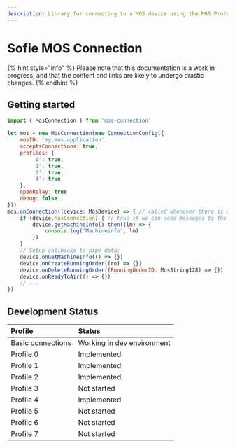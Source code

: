 ```yaml
---
description: Library for connecting to a MOS device using the MOS Protocol.
---
```


# Sofie MOS Connection

{% hint style="info" %}
Please note that this documentation is a work in progress, and that the content and links are likely to undergo drastic changes.
{% endhint %}

## Getting started

```javascript
import { MosConnection } from 'mos-connection'

let mos = new MosConnection(new ConnectionConfig({
    mosID: 'my.mos.application',
    acceptsConnections: true,
    profiles: {
        '0': true,
        '1': true,
        '2': true,
        '4': true
    },
    openRelay: true
    debug: false
}))
mos.onConnection((device: MosDevice) => { // called whenever there is a new connection to a mos-device
    if (device.hasConnection) { // true if we can send messages to the mos-server
        device.getMachineInfo().then((lm) => {
            console.log('Machineinfo', lm)
        })
    }
    // Setup callbacks to pipe data:
    device.onGetMachineInfo(() => {})
    device.onCreateRunningOrder((ro) => {})
    device.onDeleteRunningOrder((RunningOrderID: MosString128) => {})
    device.onReadyToAir(() => {})
    // ...
})
```

## Development Status

| Profile | Status |
| :--- | :--- |
| Basic connections | Working in dev environment |
| Profile 0 | Implemented |
| Profile 1 | Implemented |
| Profile 2 | Implemented |
| Profile 3 | Not started |
| Profile 4 | Implemented |
| Profile 5 | Not started |
| Profile 6 | Not started |
| Profile 7 | Not started |

